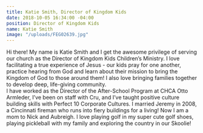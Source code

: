 ```yaml
---
title: Katie Smith, Director of Kingdom Kids
date: 2018-10-05 16:34:00 -04:00
position: Director of Kingdom Kids
name: Katie Smith
image: "/uploads/FEG02639.jpg"
---
```


Hi there! My name is Katie Smith and I get the awesome privilege of serving our church as the Director of Kingdom Kids Children’s Ministry.  I love facilitating a true experience of Jesus - our kids pray for one another, practice hearing from God and learn about their mission to bring the Kingdom of God to those around them! I also love bringing families together to develop deep, life-giving community.  
I have worked as the Director of the After-School Program at CHCA Otto Armleder, I’ve been on staff with Cru, and I’ve taught positive culture building skills with Perfect 10 Corporate Cultures.  I married Jeremy in 2008, a Cincinnati fireman who runs into fiery buildings for a living! Now I am a mom to Nick and Aubreigh. I love playing golf in my super cute golf shoes, playing pickleball with my family and exploring the country in our Skoolie!

